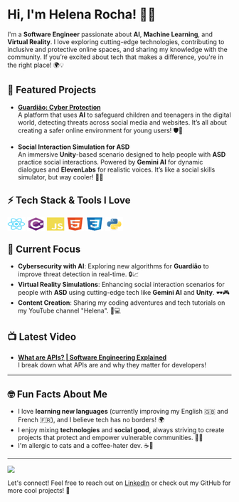 # Hi, I'm Helena Rocha! 👋🚀

I'm a **Software Engineer** passionate about **AI**, **Machine Learning**, and **Virtual Reality**. I love exploring cutting-edge technologies, contributing to inclusive and protective online spaces, and sharing my knowledge with the community. If you’re excited about tech that makes a difference, you're in the right place! 🌍💡

## 🚀 Featured Projects

- **[Guardião: Cyber Protection](https://github.com/dr1co/guardiao-front)**  
  A platform that uses **AI** to safeguard children and teenagers in the digital world, detecting threats across social media and websites. It’s all about creating a safer online environment for young users! 🛡️🧠

- **Social Interaction Simulation for ASD**  
  An immersive **Unity**-based scenario designed to help people with **ASD** practice social interactions. Powered by **Gemini AI** for dynamic dialogues and **ElevenLabs** for realistic voices. It’s like a social skills simulator, but way cooler! 💬🌐

## ⚡ Tech Stack & Tools I Love

<div style="display: inline_block">
  <img align="center" alt="React" height="30" width="40" src="https://raw.githubusercontent.com/devicons/devicon/master/icons/react/react-original.svg">
  <img align="center" alt="C#" height="30" width="40" src="https://raw.githubusercontent.com/devicons/devicon/master/icons/csharp/csharp-original.svg">
  <img align="center" alt="JavaScript" height="30" width="40" src="https://raw.githubusercontent.com/devicons/devicon/master/icons/javascript/javascript-plain.svg">
  <img align="center" alt="HTML5" height="30" width="40" src="https://raw.githubusercontent.com/devicons/devicon/master/icons/html5/html5-original.svg">
  <img align="center" alt="CSS3" height="30" width="40" src="https://raw.githubusercontent.com/devicons/devicon/master/icons/css3/css3-original.svg">
  <img align="center" alt="Python" height="30" width="40" src="https://raw.githubusercontent.com/devicons/devicon/master/icons/python/python-original.svg">
</div>

## 🎯 Current Focus

- **Cybersecurity with AI**: Exploring new algorithms for **Guardião** to improve threat detection in real-time. 🔒📈
- **Virtual Reality Simulations**: Enhancing social interaction scenarios for people with **ASD** using cutting-edge tech like **Gemini AI** and **Unity**. 🕶️🎮
- **Content Creation**: Sharing my coding adventures and tech tutorials on my YouTube channel "Helena". 🎥💻

## 📺 Latest Video

- **[What are APIs? | Software Engineering Explained](https://www.youtube.com/watch?v=JoFOJ4xDtjc)**  
  I break down what APIs are and why they matter for developers! 

---

## 🤓 Fun Facts About Me

- I love **learning new languages** (currently improving my English 🇬🇧 and French 🇫🇷), and I believe tech has no borders! 🌍
- I enjoy mixing **technologies** and **social good**, always striving to create projects that protect and empower vulnerable communities. 💖🤖
- I'm allergic to cats and a coffee-hater dev. ☕🐾 

<hr>

<img align="center" src="https://64.media.tumblr.com/83ebacd7b6048b96c66898687ca58bf4/a8cf7a4767043c81-5e/s540x810/4015f72effee586a9b854b8bd7137e79fe7fcd07.gifv">

Let's connect! Feel free to reach out on [LinkedIn](https://www.linkedin.com/in/helena-vd-rocha) or check out my GitHub for more cool projects! 🚀
